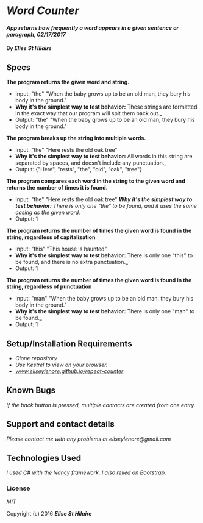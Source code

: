 # _Word Counter_

#### _App returns how frequently a word appears in a given sentence or paragraph, 02/17/2017_

#### By _**Elise St Hilaire**_

## Specs

**The program returns the given word and string.**  
* Input: "the" "When the baby grows up to be an old man, they bury his body in the ground."
* **Why it's the simplest way to test behavior:** These strings are formatted in the exact way that our program will spit them back out._
* Output: "the" "When the baby grows up to be an old man, they bury his body in the ground."


**The program breaks up the string into multiple words.**
* Input: "the" "Here rests the old oak tree"
* **Why it's the simplest way to test behavior:** All words in this string are separated by spaces, and doesn't include any punctuation._
* Output: {"Here", "rests", "the", "old", "oak", "tree"}

**The program compares each word in the string to the given word and returns the number of times it is found.**
* Input: "the" "Here rests the old oak tree"
_**Why it's the simplest way to test behavior:** There is only one "the" to be found, and it uses the same casing as the given word._
* Output: 1

**The program returns the number of times the given word is found in the string, regardless of capitalization**
* Input: "this" "This house is haunted"
* **Why it's the simplest way to test behavior:** There is only one "this" to be found, and there is no extra punctuation._
* Output: 1

**The program returns the number of times the given word is found in the string, regardless of punctuation**
* Input: "man" "When the baby grows up to be an old man, they bury his body in the ground."
* **Why it's the simplest way to test behavior:** There is only one "man" to be found._
* Output: 1



## Setup/Installation Requirements

* _Clone repository_
* _Use Kestrel to view on your browser._
* _www.eliseylenore.github.io/repeat-counter_


## Known Bugs

_If the back button is pressed, multiple contacts are created from one entry._

## Support and contact details

_Please contact me with any problems at eliseylenore@gmail.com_

## Technologies Used

_I used C# with the Nancy framework. I also relied on Bootstrap._

### License

*MIT*

Copyright (c) 2016 **_Elise St Hilaire_**
